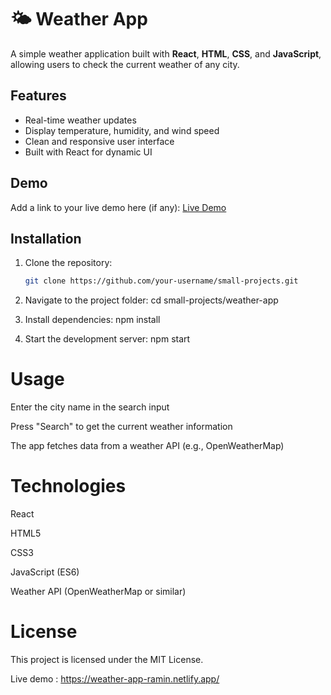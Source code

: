 # 🌤 Weather App

A simple weather application built with **React**, **HTML**, **CSS**, and **JavaScript**, allowing users to check the current weather of any city.

## Features
- Real-time weather updates
- Display temperature, humidity, and wind speed
- Clean and responsive user interface
- Built with React for dynamic UI

## Demo
Add a link to your live demo here (if any):
[Live Demo](https://your-demo-link.com)

## Installation
1. Clone the repository:
   ```bash
   git clone https://github.com/your-username/small-projects.git

2. Navigate to the project folder:
cd small-projects/weather-app

3. Install dependencies:
npm install

4. Start the development server:
npm start

# Usage

Enter the city name in the search input

Press "Search" to get the current weather information

The app fetches data from a weather API (e.g., OpenWeatherMap)

# Technologies

React

HTML5

CSS3

JavaScript (ES6)

Weather API (OpenWeatherMap or similar)

# License

This project is licensed under the MIT License.

Live demo : https://weather-app-ramin.netlify.app/
